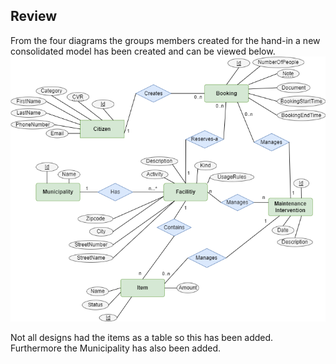 ## Review
From the four diagrams the groups members created for the hand-in a new consolidated model has been created and can be viewed below.
!["ERMODEL"](result-v1.png)

Not all designs had the items as a table so this has been added. Furthermore the Municipality has also been added.